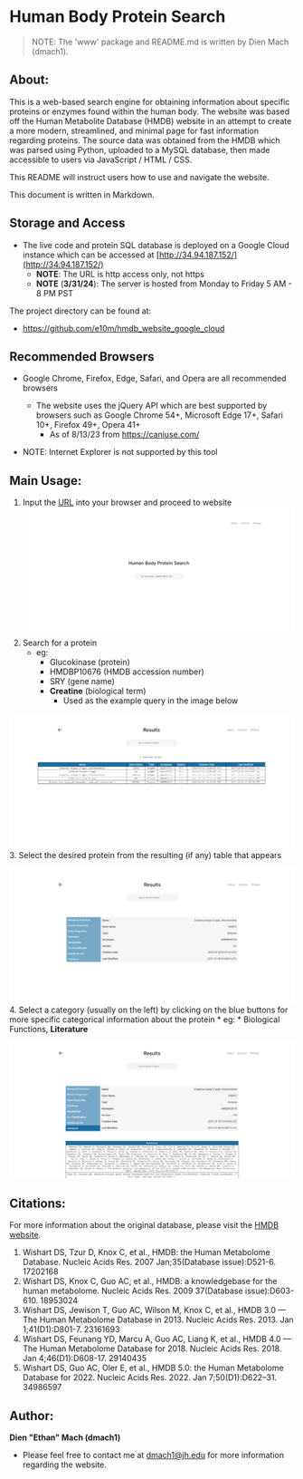 # Human Body Protein Search

> NOTE: The 'www' package and README.md is written by Dien Mach (dmach1).

## About:
This is a web-based search engine for obtaining information about specific proteins or enzymes
found within the human body. The website was based off the Human Metabolite Database (HMDB) website in an attempt to 
create a more modern, streamlined, and minimal page for fast information regarding proteins. The source data was obtained from the HMDB which was parsed
using Python, uploaded to a MySQL database, then made accessible to users via JavaScript / HTML / CSS.

This README will instruct users how to use and navigate the website.

This document is written in Markdown.

## Storage and Access
* The live code and protein SQL database is deployed on a Google Cloud instance which can be accessed at [http://34.94.187.152/](http://34.94.187.152/)
    * **NOTE**: The URL is http access only, not https
    * **NOTE** (**3/31/24**): The server is hosted from Monday to Friday 5 AM - 8 PM PST

The project directory can be found at:
* https://github.com/e10m/hmdb_website_google_cloud

## Recommended Browsers
* Google Chrome, Firefox, Edge, Safari, and Opera are all recommended browsers
  * The website uses the jQuery API which are best supported by browsers such as Google Chrome 54+, Microsoft Edge 17+, Safari 10+, Firefox 49+, Opera 41+
    * As of 8/13/23 from https://caniuse.com/

* NOTE: Internet Explorer is not supported by this tool

## Main Usage:
1. Input the [URL](http://34.94.187.152/) into your browser and proceed to website
![image](www/images/front_page.PNG)
2. Search for a protein
   * eg: 
     * Glucokinase (protein)
     * HMDBP10676 (HMDB accession number)
     * SRY (gene name)
     * **Creatine** (biological term)
       * Used as the example query in the image below

![image](www/images/creatine_search_page_1.PNG)
3. Select the desired protein from the resulting (if any) table that appears

![image](www/images/creatine_search_page_2.PNG)
4. Select a category (usually on the left) by clicking on the blue buttons for more specific categorical information about the protein
    * eg:
      * Biological Functions, **Literature**

![image](www/images/creatine_search_page_2b.PNG)
## Citations:
For more information about the original database, please visit the [HMDB website](https://hmdb.ca/).
1. Wishart DS, Tzur D, Knox C, et al., HMDB: the Human Metabolome Database. Nucleic Acids Res. 2007 Jan;35(Database issue):D521-6. 17202168
2. Wishart DS, Knox C, Guo AC, et al., HMDB: a knowledgebase for the human metabolome. Nucleic Acids Res. 2009 37(Database issue):D603-610. 18953024
3. Wishart DS, Jewison T, Guo AC, Wilson M, Knox C, et al., HMDB 3.0 — The Human Metabolome Database in 2013. Nucleic Acids Res. 2013. Jan 1;41(D1):D801-7. 23161693
4. Wishart DS, Feunang YD, Marcu A, Guo AC, Liang K, et al., HMDB 4.0 — The Human Metabolome Database for 2018. Nucleic Acids Res. 2018. Jan 4;46(D1):D608-17. 29140435
5. Wishart DS, Guo AC, Oler E, et al., HMDB 5.0: the Human Metabolome Database for 2022. Nucleic Acids Res. 2022. Jan 7;50(D1):D622–31. 34986597

## Author:
**Dien "Ethan" Mach (dmach1)**

* Please feel free to contact me at dmach1@jh.edu for more information regarding the website.
